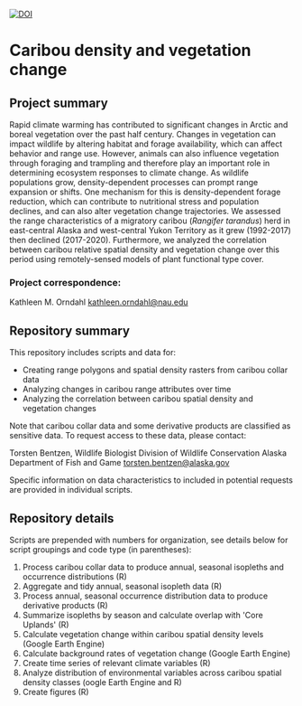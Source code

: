 [![DOI](https://zenodo.org/badge/840049730.svg)](https://doi.org/10.5281/zenodo.13774447)

# Caribou density and vegetation change

## Project summary

Rapid climate warming has contributed to significant changes in Arctic and boreal vegetation over the past half century. Changes in vegetation can impact wildlife by altering habitat and forage availability, which can affect behavior and range use. However, animals can also influence vegetation through foraging and trampling and therefore play an important role in determining ecosystem responses to climate change. As wildlife populations grow, density-dependent processes can prompt range expansion or shifts. One mechanism for this is density-dependent forage reduction, which can contribute to nutritional stress and population declines, and can also alter vegetation change trajectories. We assessed the range characteristics of a migratory caribou (*Rangifer tarandus*) herd in east-central Alaska and west-central Yukon Territory as it grew (1992-2017) then declined (2017-2020). Furthermore, we analyzed the correlation between caribou relative spatial density and vegetation change over this period using remotely-sensed models of plant functional type cover.

### Project correspondence:

Kathleen M. Orndahl
kathleen.orndahl@nau.edu

## Repository summary

This repository includes scripts and data for:
- Creating range polygons and spatial density rasters from caribou collar data
- Analyzing changes in caribou range attributes over time
- Analyzing the correlation between caribou spatial density and vegetation changes

Note that caribou collar data and some derivative products are classified as sensitive data. To request access to these data, please contact:

Torsten Bentzen, Wildlife Biologist
Division of Wildlife Conservation
Alaska Department of Fish and Game
torsten.bentzen@alaska.gov

Specific information on data characteristics to included in potential requests are provided in individual scripts.

## Repository details

Scripts are prepended with numbers for organization, see details below for script groupings and code type (in parentheses):

1. Process caribou collar data to produce annual, seasonal isopleths and occurrence distributions (R)
2. Aggregate and tidy annual, seasonal isopleth data (R)
3. Process annual, seasonal occurrence distribution data to produce derivative products (R)
4. Summarize isopleths by season and calculate overlap with 'Core Uplands' (R)
5. Calculate vegetation change within caribou spatial density levels (Google Earth Engine)
6. Calculate background rates of vegetation change (Google Earth Engine)
7. Create time series of relevant climate variables (R)
8. Analyze distribution of environmental variables across caribou spatial density classes (oogle Earth Engine and R)
9. Create figures (R)


